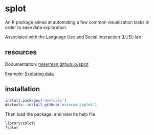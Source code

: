 # splot
An R package aimed at automating a few common visualization tasks in order to ease data exploration.

Associated with the [Language Use and Social Interaction](https://www.depts.ttu.edu/psy/lusi/) (LUSI) lab
## resources
Documentation: [miserman.github.io/splot](https://miserman.github.io/splot/)

Example: [Exploring data](https://miserman.github.io/splot/explore.html)

## installation
```R
install.packages('devtools')
devtools::install_github('miserman/splot')
```
Then load the package, and view its help file
```R
library(splot)
?splot
```
